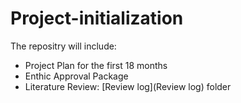# Project-initialization

The repositry will include:
- Project Plan for the first 18 months
- Enthic Approval Package
- Literature Review: [Review log](Review log) folder

